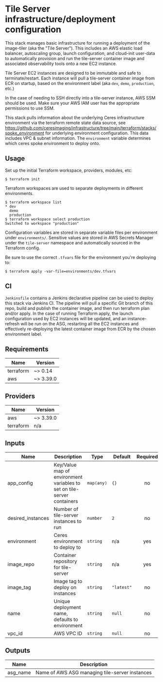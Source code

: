 # Tile Server infrastructure/deployment configuration

This stack manages basic infrastructure for running a deployment of the image-tiler (aka the "Tile Server"). This includes an AWS elastic load balancer, autoscaling group, launch configuration, and cloud-init user-data to automatically provision and run the tile-server container image and associated observability tools onto a new EC2 instance.

Tile Server EC2 instances are designed to be immutable and safe to terminate/restart. Each instance will pull a tile-server container image from ECR on startup, based on the environment label (aka `dev`, `demo`, `production`, etc.)

In the case of needing to SSH directly into a tile-server instance, AWS SSM should be used. Make sure your AWS IAM user has the appropriate permissions to use SSM.

This stack pulls information about the underlying Ceres infrastructure environment via the terraform remote state data source, see https://github.com/ceresimaging/infrastructure/tree/main/terraform/stacks/spoke_environment for underlying environment configuration. This data includes VPC & subnet information. The `environment` variable determines which ceres spoke environment to deploy onto.

## Usage

Set up the initial Terraform workspace, providers, modules, etc:

```
$ terraform init
```

Terraform workspaces are used to separate deployments in different environments.

```
$ terraform workspace list
* dev
  demo
  production
$ terraform workspace select production
Switched to workspace "production"
```

Configuration variables are stored in separate variable files per environment under `environments/`. Sensitive values are stored in AWS Secrets Manager under the `tile-server` namespace and automatically sourced in the Terraform config.

Be sure to use the correct `.tfvars` file for the environment you're deploying to:

```
$ terraform apply -var-file=environments/dev.tfvars
```

## CI

`Jenkinsfile` contains a Jenkins declarative pipeline can be used to deploy this stack via Jenkins CI. The pipeline will pull a specific Git branch of this repo, build and publish the container image, and then run terraform plan and/or apply. In the case of running Terraform apply, the launch configuration used by EC2 instances will be updated, and an instance-refresh will be run on the ASG, restarting all the EC2 instances and effectively re-deploying the latest container image from ECR by the chosen environment label.

## Requirements

| Name | Version |
|------|---------|
| terraform | ~> 0.14 |
| aws | ~> 3.39.0 |

## Providers

| Name | Version |
|------|---------|
| aws | ~> 3.39.0 |
| terraform | n/a |

## Inputs

| Name | Description | Type | Default | Required |
|------|-------------|------|---------|:--------:|
| app\_config | Key/Value map of environment variables to set on tile-server containers | `map(any)` | `{}` | no |
| desired\_instances | Number of tile-server instances to run | `number` | `2` | no |
| environment | Ceres environment to deploy to | `string` | n/a | yes |
| image\_repo | Container repository for tile-server | `string` | n/a | yes |
| image\_tag | Image tag to deploy on instances | `string` | `"latest"` | no |
| name | Unique deployment name, defaults to environment | `string` | `null` | no |
| vpc\_id | AWS VPC ID | `string` | `null` | no |

## Outputs

| Name | Description |
|------|-------------|
| asg\_name | Name of AWS ASG managing tile-server instances |


